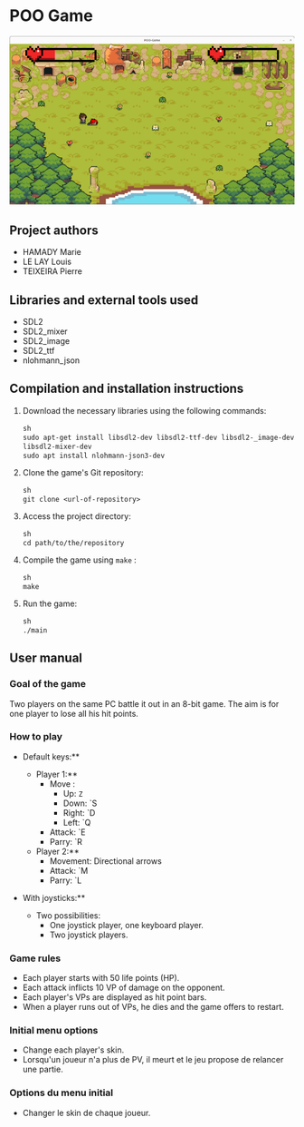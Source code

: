 # POO Game

![The POO Game](game.png)

## Project authors
- HAMADY Marie 
- LE LAY Louis
- TEIXEIRA Pierre 

## Libraries and external tools used
- SDL2
- SDL2_mixer
- SDL2_image
- SDL2_ttf
- nlohmann_json

## Compilation and installation instructions

1. Download the necessary libraries using the following commands:
    ```
    sh
    sudo apt-get install libsdl2-dev libsdl2-ttf-dev libsdl2-_image-dev libsdl2-mixer-dev
    sudo apt install nlohmann-json3-dev
    ```

2. Clone the game's Git repository:
    ```
    sh
    git clone <url-of-repository>
    ```

3. Access the project directory:
    ```
    sh
    cd path/to/the/repository
    ```

4. Compile the game using `make` :
    ```
    sh
    make
    ```

6. Run the game:
    ```
    sh
    ./main
    ```

## User manual

### Goal of the game
Two players on the same PC battle it out in an 8-bit game. The aim is for one player to lose all his hit points.

### How to play

- Default keys:**
  - Player 1:**
    - Move : 
		- Up: `Z`
		- Down: `S
		- Right: `D
		- Left: `Q
    - Attack: `E
    - Parry: `R
  - Player 2:**
    - Movement: Directional arrows
    - Attack: `M
    - Parry: `L

- With joysticks:**
  - Two possibilities:
	- One joystick player, one keyboard player.
	- Two joystick players.

### Game rules
- Each player starts with 50 life points (HP).
- Each attack inflicts 10 VP of damage on the opponent.
- Each player's VPs are displayed as hit point bars.
- When a player runs out of VPs, he dies and the game offers to restart.

### Initial menu options
- Change each player's skin.
- Lorsqu'un joueur n'a plus de PV, il meurt et le jeu propose de relancer une partie.

### Options du menu initial
- Changer le skin de chaque joueur.
